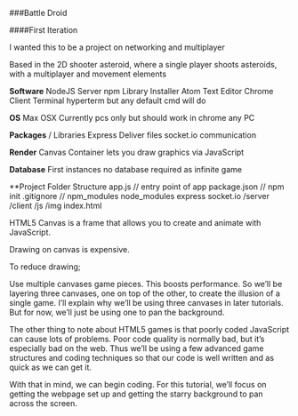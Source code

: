 ###Battle Droid

####First Iteration

I wanted this to be a project on networking and multiplayer

Based in the 2D shooter asteroid, where a single player shoots asteroids,
with a multiplayer and movement elements

**Software**
  NodeJS      Server
  npm         Library Installer
  Atom        Text Editor
  Chrome      Client
  Terminal    hyperterm but any default cmd will do

**OS**
  Max OSX     Currently pcs only but should work in chrome any PC

**Packages** /    Libraries
  Express     Deliver files
  socket.io   communication

**Render**
  Canvas      Container lets you draw graphics via JavaScript

**Database**
  First instances no database required as infinite game


**Project Folder Structure
  app.js        // entry point of app
  package.json  // npm init
  .gitignore    // npm_modules
  node_modules
    express
    socket.io
  /server
  /client
    /js
    /img
    index.html


HTML5
Canvas is a frame that allows you to create and animate with JavaScript.  

Drawing on canvas is expensive.

To reduce drawing;

Use multiple canvases game pieces. This boosts performance. So we’ll be layering three canvases, one on top of the other, to create the illusion of a single game. I’ll explain why we’ll be using three canvases in later tutorials. But for now, we’ll just be using one to pan the background.

The other thing to note about HTML5 games is that poorly coded JavaScript can cause lots of problems. Poor code quality is normally bad, but it’s especially bad on the web. Thus we’ll be using a few advanced game structures and coding techniques so that our code  is well written and as quick as we can get it.

With that in mind, we can begin coding. For this tutorial, we’ll focus on getting the webpage set up and getting the starry background to pan across the screen.
